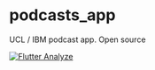 # podcasts_app

UCL / IBM podcast app. Open source

[![Flutter Analyze](https://github.com/TudorAxinte/ucl-podcast-app/actions/workflows/main.yaml/badge.svg?branch=dev)](https://github.com/TudorAxinte/ucl-podcast-app/actions/workflows/main.yaml)
